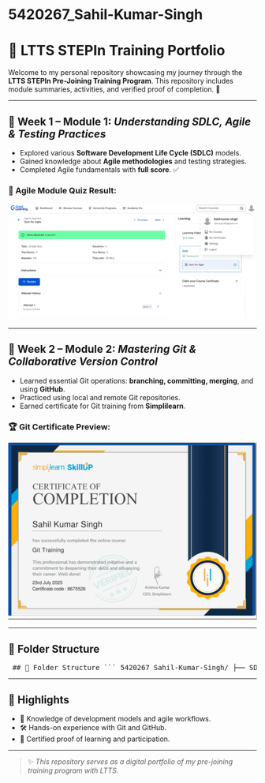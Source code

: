 # 5420267_Sahil-Kumar-Singh
# 💼 LTTS STEPIn Training Portfolio

Welcome to my personal repository showcasing my journey through the **LTTS STEPIn Pre-Joining Training Program**. This repository includes module summaries, activities, and verified proof of completion. 🚀

---

## 📘 Week 1 – Module 1: *Understanding SDLC, Agile & Testing Practices*

- Explored various **Software Development Life Cycle (SDLC)** models.
- Gained knowledge about **Agile methodologies** and testing strategies.
- Completed Agile fundamentals with **full score**. ✅

### 📸 Agile Module Quiz Result:
![Agile Quiz Screenshot](SDLC/Agile-for-beginners-completion.png)

---

## 🔧 Week 2 – Module 2: *Mastering Git & Collaborative Version Control*

- Learned essential Git operations: **branching, committing, merging**, and using **GitHub**.
- Practiced using local and remote Git repositories.
- Earned certificate for Git training from **Simplilearn**.

### 🏆 Git Certificate Preview:
![Git Training Certificate](GIT%20Training/certificate.png)

---

## 📂 Folder Structure

<pre> ## 📂 Folder Structure ``` 5420267_Sahil-Kumar-Singh/ ├── SDLC/ │ └── Agile-for-beginners-completion.png ├── GIT Training/ │ └── certificate.png └── GIT Training Certificate.pdf └── README.md ``` </pre>

---

## 📌 Highlights

- 🧠 Knowledge of development models and agile workflows.
- 🛠️ Hands-on experience with Git and GitHub.
- 📝 Certified proof of learning and participation.

---

> ✨ *This repository serves as a digital portfolio of my pre-joining training program with LTTS.*
